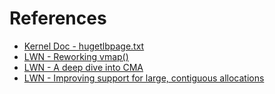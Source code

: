 

# References
* [Kernel Doc - hugetlbpage.txt](https://www.kernel.org/doc/Documentation/vm/hugetlbpage.txt)
* [LWN - Reworking vmap()](https://lwn.net/Articles/304188/)
* [LWN - A deep dive into CMA](https://lwn.net/Articles/486301/)
* [LWN - Improving support for large, contiguous allocations](https://lwn.net/Articles/753167/)
